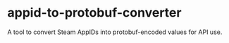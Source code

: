 # appid-to-protobuf-converter
A tool to convert Steam AppIDs into protobuf-encoded values for API use.
